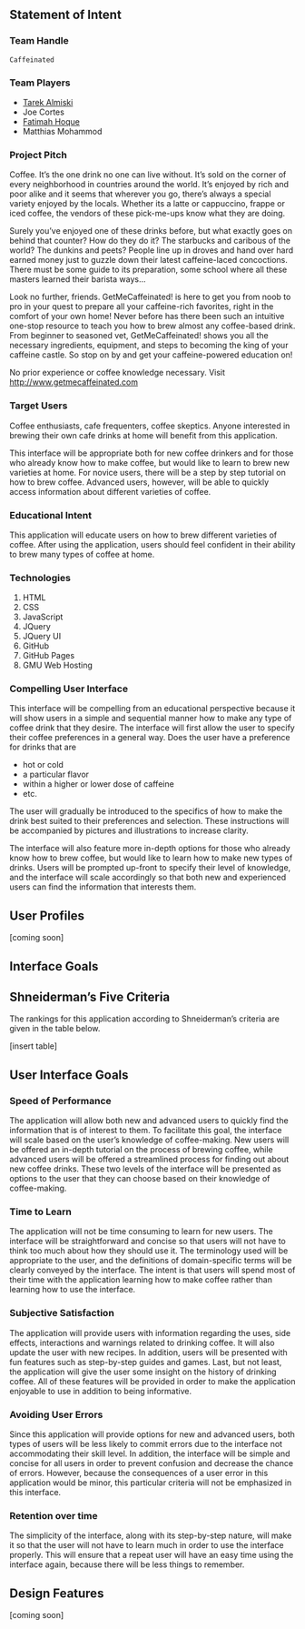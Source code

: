 Statement of Intent
-------------------

<h3>Team Handle</h3>

<pre><code>Caffeinated</code></pre>

<h3>Team Players</h3>

<ul>
  <li><a href="https://github.com/razor-sharp" class="user-mention">Tarek Almiski</a></li>
	<li>Joe Cortes</li>
	<li><a href="https://github.com/fhoque" class="user-mention">Fatimah Hoque</a></li>
	<li>Matthias Mohammod</li>
</ul>

<h3>Project Pitch</h3>

<p>Coffee. It’s the one drink no one can live without. It’s sold on the corner of every neighborhood in countries around the world.  It’s enjoyed by rich and poor alike and it seems that wherever you go, there’s always a special variety enjoyed by the locals. Whether its a latte or cappuccino, frappe or iced coffee, the vendors of these pick-me-ups know what they are doing.</p>  

<p>Surely you’ve enjoyed one of these drinks before, but what exactly goes on behind that counter?  How do they do it? The starbucks and caribous of the world? The dunkins and peets?  People line up in droves and hand over hard earned money just to guzzle down their latest caffeine-laced concoctions. There must be some guide to its preparation, some school where all these masters learned their barista ways...</p>

<p>Look no further, friends. GetMeCaffeinated! is here to get you from noob to pro in your quest to prepare all your caffeine-rich favorites, right in the comfort of your own home!  Never before has there been such an intuitive one-stop resource to teach you how to brew almost any coffee-based drink.  From beginner to seasoned vet, GetMeCaffeinated! shows you all the necessary ingredients, equipment, and steps to becoming the king of your caffeine castle.  So stop on by and get your caffeine-powered education on!</p>

<p>No prior experience or coffee knowledge necessary. Visit <a href="http://www.getmecaffeinated.com">http://www.getmecaffeinated.com</a></p>

<h3>Target Users</h3>

<p>Coffee enthusiasts, cafe frequenters, coffee skeptics. Anyone interested in brewing their own cafe drinks at home will benefit from this application.</p>

<p>This interface will be appropriate both for new coffee drinkers and for those who already know how to make coffee, but would like to learn to brew new varieties at home. For novice users, there will be a step by step tutorial on how to brew coffee. Advanced users, however, will be able to quickly access information about different varieties of coffee.</p>

<h3>Educational Intent</h3>

<p>This application will educate users on how to brew different varieties of coffee. After using the application, users should feel confident in their ability to brew many types of coffee at home.</p>

<h3>Technologies</h3>

<ol>
	<li>HTML</li>
	<li>CSS</li>
	<li>JavaScript</li>
	<li>JQuery</li>
	<li>JQuery UI</li>
	<li>GitHub</li>
	<li>GitHub Pages</li>
	<li>GMU Web Hosting</li>
</ol>

<h3>Compelling User Interface</h3>

<p>This interface will be compelling from an educational perspective because it will show users in a simple and sequential manner how to make any type of coffee drink that they desire. The interface will first allow the user to specify their coffee preferences in a general way. Does the user have a preference for drinks that are
<ul>
	<li>hot or cold</li>
	<li>a particular flavor</li>
	<li>within a higher or lower dose of caffeine</li>
	<li>etc.</li>
</ul>
The user will gradually be introduced to the specifics of how to make the drink best suited to their preferences and selection. These instructions will be accompanied by pictures and illustrations to increase clarity.</p>

<p>The interface will also feature more in-depth options for those who already know how to brew coffee, but would like to learn how to make new types of drinks. Users will be prompted up-front to specify their level of knowledge, and the interface will scale accordingly so that both new and experienced users can find the information that interests them.</p>


<section>
<h1>User Profiles</h1>
<p>[coming soon]</p>
</section>


<section>
<h1>Interface Goals</h1>
<h2>Shneiderman’s Five Criteria</h2>
<p>The rankings for this application according to Shneiderman’s criteria are given in the table below.</p>
<p>[insert table]</p>

<h2>User Interface Goals</h2>
<h3>Speed of Performance</h3>
<p>The application will allow both new and advanced users to quickly find the information that is of interest to them.  To facilitate this goal, the interface will scale based on the user’s knowledge of coffee-making.  New users will be offered an in-depth tutorial on the process of brewing coffee, while advanced users will be offered a streamlined process for finding out about new coffee drinks.  These two levels of the interface will be presented as options to the user that they can choose based on their knowledge of coffee-making.</p>

<h3>Time to Learn</h3>
<p>The application will not be time consuming to learn for new users.  The interface will be straightforward and concise so that users will not have to think too much about how they should use it.  The terminology used will be appropriate to the user, and the definitions of domain-specific terms will be clearly conveyed by the interface.  The intent is that users will spend most of their time with the application learning how to make coffee rather than learning how to use the interface.</p>

<h3>Subjective Satisfaction</h3>
<p>The application will provide users with information regarding the uses, side effects, interactions and warnings related to drinking coffee. It will also update the user with new recipes. In addition, users will be presented with fun features such as step-by-step guides and games.  Last, but not least, the application will give the user some insight on the history of drinking coffee.  All of these features will be provided in order to make the application enjoyable to use in addition to being informative.</p>

<h3>Avoiding User Errors</h3>
<p>Since this application will provide options for new and advanced users, both types of users will be less likely to commit errors due to the interface not accommodating their skill level.  In addition, the interface will be simple and concise for all users in order to prevent confusion and decrease the chance of errors.  However, because the consequences of a user error in this application would be minor, this particular criteria will not be emphasized in this interface.</p>

<h3>Retention over time</h3>
<p>The simplicity of the interface, along with its step-by-step nature, will make it so that the user will not have to learn much in order to use the interface properly.  This will ensure that a repeat user will have an easy time using the interface again, because there will be less things to remember.</p>

<h2>Design Features</h2>
<p>[coming soon]</p>